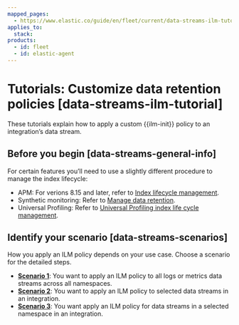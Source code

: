 ```yaml
---
mapped_pages:
  - https://www.elastic.co/guide/en/fleet/current/data-streams-ilm-tutorial.html
applies_to:
  stack:
products:
  - id: fleet
  - id: elastic-agent
---
```


# Tutorials: Customize data retention policies [data-streams-ilm-tutorial]

These tutorials explain how to apply a custom {{ilm-init}} policy to an integration’s data stream.


## Before you begin [data-streams-general-info]

For certain features you’ll need to use a slightly different procedure to manage the index lifecycle:

* APM: For verions 8.15 and later, refer to [Index lifecycle management](/solutions/observability/apm/index-lifecycle-management.md).
* Synthetic monitoring: Refer to [Manage data retention](/solutions/observability/synthetics/manage-data-retention.md).
* Universal Profiling: Refer to [Universal Profiling index life cycle management](/solutions/observability/infra-and-hosts/universal-profiling-index-life-cycle-management.md).


## Identify your scenario [data-streams-scenarios]

How you apply an ILM policy depends on your use case. Choose a scenario for the detailed steps.

* **[Scenario 1](/reference/fleet/data-streams-scenario1.md)**: You want to apply an ILM policy to all logs or metrics data streams across all namespaces.
* **[Scenario 2](/reference/fleet/data-streams-scenario2.md)**: You want to apply an ILM policy to selected data streams in an integration.
* **[Scenario 3](/reference/fleet/data-streams-scenario3.md)**: You want apply an ILM policy for data streams in a selected namespace in an integration.
